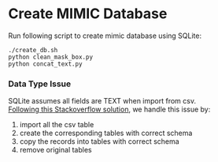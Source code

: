 # Create MIMIC Database
Run following script to create mimic database using SQLite: 
```shell script
./create_db.sh
python clean_mask_box.py
python concat_text.py
```
### Data Type Issue
SQLite assumes all fields are TEXT when import from csv.  
[Following this Stackoverflow solution](https://stackoverflow.com/questions/20240315/how-to-import-csv-file-to-sqlite-with-correct-data-types), we handle this issue by:  
1. import all the csv table
2. create the corresponding tables with correct schema
3. copy the records into tables with correct schema
4. remove original tables

